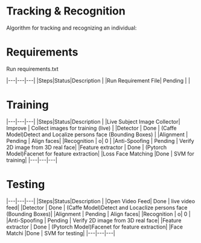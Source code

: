 # Tracking & Recognition
Algorithm for tracking and recognizing an individual:

# Requirements

Run requirements.txt

|---|---|---|
|Steps|Status|Description |
|Run Requirement File| Pending | |


# Training
|---|---|---|
|Steps|Status|Description |
|Live Subject Image Collector| Improve | Collect images for training (live) |
|Detector | Done | (Caffe Model)Detect and Localize persons face (Bounding Boxes) |
|Alignment | Pending | Align faces|
|Recognition | o| 0 |
|Anti-Spoofing | Pending | Verify 2D image from 3D real face|
|Feature extractor | Done | (Pytorch Model)Facenet for feature extraction| 
|Loss Face Matching |Done | SVM for training|
|---|---|---|

# Testing
|---|---|---|
|Steps|Status|Description |
|Open Video Feed| Done | live video feed|
|Detector | Done | (Caffe Model)Detect and Locaclize persons face (Bounding Boxes)|
|Alignment | Pending | Align faces|
|Recognition | o| 0 |
|Anti-Spoofing | Pending | Verify 2D image from 3D real face|
|Feature extractor | Done | (Pytorch Model)Facenet for feature extraction| 
|Face Matchi |Done | SVM for testing|
|---|---|---|


